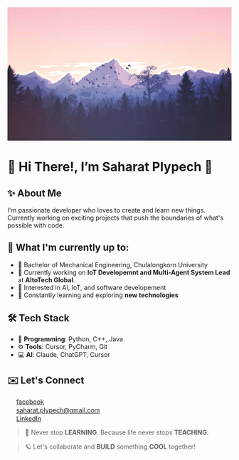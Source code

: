 <img src="gif/banner.jpg" width="840" height=300>

# 👋 Hi There!, I’m **Saharat Plypech** 📣

<!-- <img src="https://img.shields.io/static/v1?label=Code Base&message=Python&color=brightgreen&logo=python">
<img src="https://img.shields.io/static/v1?label=Uptime&message=100%&color=brightgreen">
<img src="https://img.shields.io/badge/Version-1.1.5-informational"> -->

<!-- [<img src="https://img.shields.io/badge/Python-3776AB?style=for-the-badge&logo=python&logoColor=white" />](https://github.com/Saharatjj/CU-Project/tree/develop/Python_Game)
[<img src="https://img.shields.io/badge/RASPBERRY%20PI-C51A4A.svg?&style=for-the-badge&logo=raspberry%20pi&logoColor=white" />](https://github.com/Saharatjj/CU-Project/tree/develop/RaspberryPi)
[<img src="https://img.shields.io/badge/Arduino_IDE-00979D?style=for-the-badge&logo=arduino&logoColor=white" />](https://github.com/Saharatjj/CU-Project/tree/develop/Esp32) -->


## ✨ **About Me**
I'm passionate developer who loves to create and learn new things.
Currently working on exciting projects that push the boundaries of what's
possible with code.

## 🚀 **What I'm currently up to:**
- 💼 Bachelor of Mechanical Engineering, Chulalongkorn University
- 🔭 Currently working on **IoT Developemnt and Multi-Agent System Lead** at **AltoTech Global**.
- 👀 Interested in AI, IoT, and software developement
- 🌱 Constantly learning and exploring **new technologies**

## 🛠️ **Tech Stack**
- 📝 **Programming**: Python, C++, Java
- ⚙️ **Tools**: Cursor, PyCharm, Git
- 💻 **AI**: Claude, ChatGPT, Cursor

## ✉️ **Let's Connect**
<img height="16" width="16" src="https://img.icons8.com/color/50/000000/facebook.png" a=""/> [facebook] <br/>
<img height="16" width="16" src="https://img.icons8.com/fluency/48/000000/mail.png"/> saharat.plypech@gmail.com <br/>
<img height="16" width="16" src="https://img.icons8.com/color/48/000000/linkedin.png"/> [LinkedIn]

> 🌟 Never stop **LEARNING**. Because life never stops **TEACHING**.

> 🪐 Let's collaborate and **BUILD** something **COOL** together!

[facebook]: https://web.facebook.com/saharatplypech/
[LinkedIn]: https://www.linkedin.com/in/saharat-plypech-a68767219


<!---
Saharatjj/Saharatjj is a ✨ special ✨ repository because its `README.md` (this file) appears on your GitHub profile.
You can click the Preview link to take a look at your changes.
--->
